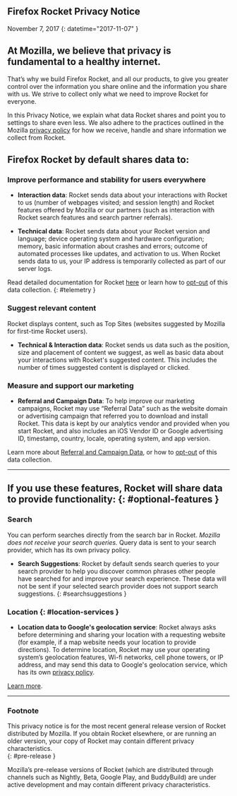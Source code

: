 ## <span class="privacy-header-firefox-rocket">Firefox Rocket</span> <span class="privacy-header-policy">Privacy Notice</span>

November 7, 2017
{: datetime="2017-11-07" }

## At Mozilla, we believe that privacy is fundamental to a healthy internet.

That’s why we build Firefox Rocket, and all our products, to give you greater control over the information you share online and the information you share with us. We strive to collect only what we need to improve Rocket for everyone.
 
In this Privacy Notice, we explain what data Rocket shares and point you to settings to share even less. We also adhere to the practices outlined in the Mozilla [privacy policy](https://www.mozilla.org/privacy/) for how we receive, handle and share information we collect from Rocket.

## Firefox Rocket by default shares data to:

### Improve performance and stability for users everywhere

* __Interaction data__: Rocket sends data about your interactions with Rocket to us (number of webpages visited; and session length) and Rocket features offered by Mozilla or our partners (such as interaction with Rocket search features and search partner referrals).

* __Technical data__: Rocket sends data about your Rocket version and language; device operating system and hardware configuration; memory, basic information about crashes and errors; outcome of automated processes like updates, and activation to us.  When Rocket sends data to us, your IP address is temporarily collected as part of our server logs.  

Read detailed documentation for Rocket [here](https://github.com/mozilla-tw/Rocket/wiki/Telemetry) or learn how to [opt-out](https://support.mozilla.org/kb/send-performance-data-improve-firefox) of this data collection.
{: #telemetry }

### Suggest relevant content

Rocket displays content, such as Top Sites (websites suggested by Mozilla for first-time Rocket users).

* __Technical & Interaction data__: Rocket sends us data such as the position, size and placement of content we suggest, as well as basic data about your interactions with Rocket's suggested content. This includes the number of times suggested content is displayed or clicked.


### Measure and support our marketing

* __Referral and Campaign Data__: To help improve our marketing campaigns, Rocket may use “Referral Data” such as the website domain or advertising campaign that referred you to download and install Rocket. This data is kept by our analytics vendor and provided when you start Rocket, and also includes an iOS Vendor ID or Google advertising ID, timestamp, country, locale, operating system, and app version.

Learn more about [Referral and Campaign Data](https://github.com/mozilla-tw/Rocket/wiki/Telemetry#install-campaign-tracking), or how to [opt-out](https://support.mozilla.org/kb/send-usage-data-firefox-mobile-devices) of this data collection.

---

## If you use these features, Rocket will share data to provide functionality:  {: #optional-features }

### Search

You can perform searches directly from the search bar in Rocket.  _Mozilla does not receive your search queries._ Query data is sent to your search provider, which has its own privacy policy.  

* __Search Suggestions__: Rocket by default sends search queries to your search provider to help you discover common phrases other people have searched for and improve your search experience. These data will not be sent if your selected search provider does not support search suggestions.
{: #searchsuggestions }
    
### Location {: #location-services }

* __Location data to Google's geolocation service__: Rocket always asks before determining and sharing your location with a requesting website (for example, if a map website needs your location to provide directions).  To determine location, Rocket may use your operating system’s geolocation features, Wi-fi networks, cell phone towers, or IP address, and may send this data to Google's geolocation service, which has its own [privacy policy](https://www.google.com/privacy/lsf.html).

[Learn more](https://www.mozilla.org/firefox/geolocation/).

---

### Footnote

This privacy notice is for the most recent general release version of Rocket distributed by Mozilla.  If you obtain Rocket elsewhere, or are running an older version, your copy of Rocket may contain different privacy characteristics.  
{: #pre-release }

Mozilla’s pre-release versions of Rocket (which are distributed through channels such as Nightly, Beta, Google Play, and BuddyBuild) are under active development and may contain different privacy characteristics.
